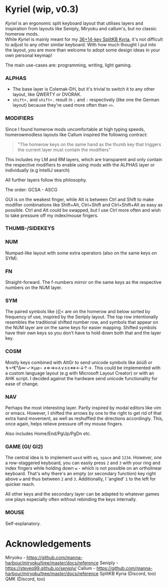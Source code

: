 # Kyriel (wip, v0.3)

*Kyriel* is an ergonomic split keyboard layout that utilises layers and inspiration from layouts like Seniply, Miryoku and callum's, but no classic homerow mods.\
While *Kyriel* is mainly meant for my [36+14-key SplitKB Kyria](https://github.com/splitkb/kyria), it's not difficult to adjust to any other similar keyboard. With how much thought I put into the layout, *you* are more than welcome to adopt some design ideas in your own personal keymap! 

The main use-cases are: programming, writing, light gaming.


### ALPHAS
- The base layer is Colemak-DH, but it's trivial to switch it to any other layout, like QWERTY or DVORAK.
- `shift+,` and `shift+.` result in `;` and `:` respectively (like one the German layout) because they're used more often than `<>`.


### MODIFIERS
Since I found homerow mods uncomfortable at high typing speeds, homerowmodless layouts like Callum inspired the following contract:

> "The homerow keys on the same hand as the thumb key that triggers the current layer must contain the modifiers"

This includes my LM and RM layers, which are transparent and only contain the respective modifiers to enable using mods with the ALPHAS layer or individually (e.g IntelliJ search)

All further layers follow this philosophy.

The order:
GCSA - ASCG

GUI is on the weakest finger, while Alt is between Ctrl and Shift to make modifier combinations like Shift+Alt, Ctrl+Shift and Ctrl+Shift+Alt as easy as possible. Ctrl and Alt could be swapped, but I use Ctrl more often and wish to take pressure off my index/mouse fingers.

### THUMB-/SIDEKEYS

### NUM
Numpad-like layout with some extra operators (also on the same keys on SYM).

### FN

Straight-forward. The f-numbers mirror on the same keys as the respective numbers on the NUM layer. 

### SYM

The paired symbols like ({[< are on the homerow and below sorted by frequency of use, inspired by the Seniply layout. The top row intentionally resembles the traditional shifted number row, and symbols that appear on the NUM layer are on the same keys for easier mapping. Shifted symbols have their own keys so you don't have to hold down both that and the layer key.

### COSM

Mostly keys combined with AltGr to send unicode symbols like äöüß or ↯↵€°Δ∞·✓✕μ⌀¬ ≠⇐⇒≈∧∨≤≥⇔←↓↑→. This could be implemented with a custom language layout (e.g with Microsoft Layout Creator) or with an AHK script. I decided against the hardware send unicode functionality for ease of change.

### NAV
Perhaps the most interesting layer.
Partly inspired by modal editors like vim or emacs. However, I shifted the arrows by one to the right to get rid of that extra hand movement, as well as reshuffled the directions accordingly. This, once again, helps relieve pressure off my mouse fingers.

Also includes Home/End/PgUp/PgDn etc.

### GAME (GI/ GI2)
The central idea is to implement `wasd` with `eq`, `space` and `1234`. However, one a row-staggered keyboard, you can easily press `2` and `3` with your ring and index fingers while holding down `w` - which is not possible on an ortholinear keyboard. That's why there's an empty (or secondary function) key right above `w` and thus between `2` and `3`. Additionally, I 'angled' `1` to the left for quicker reach.

All other keys and the secondary layer can be adapted to whatever games one plays especially often without rebinding the keys internally.

### MOUSE
Self-explanatory.

# Acknowledgements
Miryoku - https://github.com/manna-harbour/miryoku/tree/master/docs/reference
Seniply - https://stevep99.github.io/seniply/
Callum - https://github.com/manna-harbour/miryoku/tree/master/docs/reference
SplitKB Kyria (Discord, too)
QMK (Discord, too)